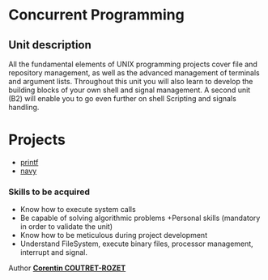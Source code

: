# Concurrent Programming 

## Unit description

All the fundamental elements of UNIX programming projects cover file and repository management, as well as the advanced management of terminals and argument lists. Throughout this unit you will also learn to develop the building blocks of your own shell and signal management. A second unit (B2) will enable you to go even further on shell Scripting and signals handling.


# Projects
* [printf](https://github.com/sheiiva/printf)
* [navy](https://github.com/sheiiva/navy/)


### Skills to be acquired
* Know how to execute system calls
* Be capable of solving algorithmic problems +Personal skills (mandatory in order to validate the unit)
* Know how to be meticulous during project development
* Understand FileSystem, execute binary files, processor management, interrupt and signal.


Author [**Corentin COUTRET-ROZET**](https://github.com/sheiiva)